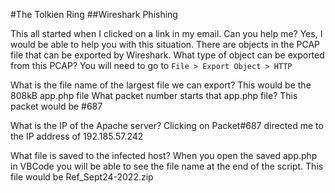 #The Tolkien Ring
##Wireshark Phishing

This all started when I clicked on a link in my email. Can you help me? Yes, I would be able to help you with this situation.
There are objects in the PCAP file that can be exported by Wireshark. What type of object can be exported from this PCAP? You will need to go to `File > Export Object > HTTP`

What is the file name of the largest file we can export? This would be the 808kB app.php file
What packet number starts that app.php file? This packet would be #687

What is the IP of the Apache server? Clicking on Packet#687 directed me to the IP address of 192.185.57.242


What file is saved to the infected host? When you open the saved app.php in VBCode you will be able to see the file name at the end of the script. This file would be Ref_Sept24-2022.zip
